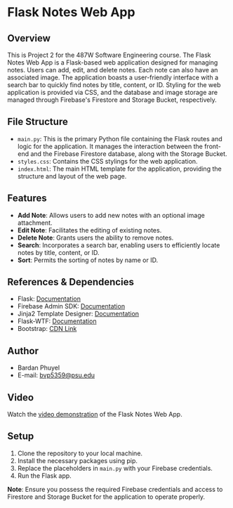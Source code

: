# Flask Notes Web App

## Overview
This is Project 2 for the 487W Software Engineering course. The Flask Notes Web App is a Flask-based web application designed for managing notes. Users can add, edit, and delete notes. Each note can also have an associated image. The application boasts a user-friendly interface with a search bar to quickly find notes by title, content, or ID. Styling for the web application is provided via CSS, and the database and image storage are managed through Firebase's Firestore and Storage Bucket, respectively.

## File Structure
- `main.py`: This is the primary Python file containing the Flask routes and logic for the application. It manages the interaction between the front-end and the Firebase Firestore database, along with the Storage Bucket.
- `styles.css`: Contains the CSS stylings for the web application.
- `index.html`: The main HTML template for the application, providing the structure and layout of the web page.

## Features
- **Add Note**: Allows users to add new notes with an optional image attachment.
- **Edit Note**: Facilitates the editing of existing notes.
- **Delete Note**: Grants users the ability to remove notes.
- **Search**: Incorporates a search bar, enabling users to efficiently locate notes by title, content, or ID.
- **Sort**: Permits the sorting of notes by name or ID.

## References & Dependencies
- Flask: [Documentation](https://flask.palletsprojects.com/en/2.1.x/)
- Firebase Admin SDK: [Documentation](https://firebase.google.com/docs/admin/setup)
- Jinja2 Template Designer: [Documentation](https://jinja.palletsprojects.com/en/3.0.x/templates/)
- Flask-WTF: [Documentation](https://flask-wtf.readthedocs.io/en/stable/)
- Bootstrap: [CDN Link](https://cdn.jsdelivr.net/npm/bootstrap@5.1.3/dist/css/bootstrap.min.css)
  
## Author
- Bardan Phuyel
- E-mail: bvp5359@psu.edu

## Video
Watch the [video demonstration](https://youtu.be/GADEJ4An8iU) of the Flask Notes Web App.

## Setup
1. Clone the repository to your local machine.
2. Install the necessary packages using pip.
3. Replace the placeholders in `main.py` with your Firebase credentials.
4. Run the Flask app.

**Note**: Ensure you possess the required Firebase credentials and access to Firestore and Storage Bucket for the application to operate properly.
